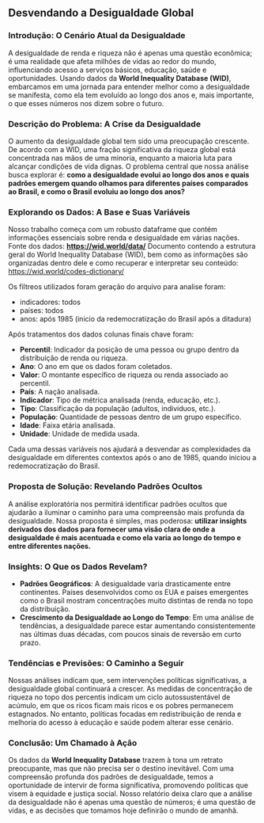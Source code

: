 ## **Desvendando a Desigualdade Global**

### **Introdução: O Cenário Atual da Desigualdade**
A desigualdade de renda e riqueza não é apenas uma questão econômica; é uma realidade que afeta milhões de vidas ao redor do mundo, influenciando acesso a serviços básicos, educação, saúde e oportunidades. Usando dados da **World Inequality Database (WID)**, embarcamos em uma jornada para entender melhor como a desigualdade se manifesta, como ela tem evoluído ao longo dos anos e, mais importante, o que esses números nos dizem sobre o futuro.


### **Descrição do Problema: A Crise da Desigualdade**
O aumento da desigualdade global tem sido uma preocupação crescente. De acordo com a WID, uma fração significativa da riqueza global está concentrada nas mãos de uma minoria, enquanto a maioria luta para alcançar condições de vida dignas. O problema central que nossa análise busca explorar é: **como a desigualdade evolui ao longo dos anos e quais padrões emergem quando olhamos para diferentes países comparados ao Brasil, e como o Brasil evoluiu ao longo dos anos?**


### **Explorando os Dados: A Base e Suas Variáveis**
Nosso trabalho começa com um robusto dataframe que contém informações essenciais sobre renda e desigualdade em várias nações. 
Fonte dos dados: **https://wid.world/data/**
Documento contendo a estrutura geral do World Inequality Database (WID), bem como as informações são organizadas dentro dele e como recuperar e interpretar seu conteúdo: https://wid.world/codes-dictionary/

Os filtreos utilizados foram geração do arquivo para analise foram:

- indicadores: todos
- países: todos
- anos: após 1985 (inicio da redemocratização do Brasil após a ditadura)

Após tratamentos dos dados colunas finais chave foram:

- **Percentil**: Indicador da posição de uma pessoa ou grupo dentro da distribuição de renda ou riqueza.
- **Ano**: O ano em que os dados foram coletados.
- **Valor**: O montante específico de riqueza ou renda associado ao percentil.
- **País**: A nação analisada.
- **Indicador**: Tipo de métrica analisada (renda, educação, etc.).
- **Tipo**: Classificação da população (adultos, individuos, etc.).
- **População**: Quantidade de pessoas dentro de um grupo específico.
- **Idade**: Faixa etária analisada.
- **Unidade**: Unidade de medida usada.


Cada uma dessas variáveis nos ajudará a desvendar as complexidades da desigualdade em diferentes contextos após o ano de 1985, quando iniciou a redemocratização do Brasil.


### **Proposta de Solução: Revelando Padrões Ocultos**
A análise exploratória nos permitirá identificar padrões ocultos que ajudarão a iluminar o caminho para uma compreensão mais profunda da desigualdade. Nossa proposta é simples, mas poderosa: **utilizar insights derivados dos dados para fornecer uma visão clara de onde a desigualdade é mais acentuada e como ela varia ao longo do tempo e entre diferentes nações.**


### **Insights: O Que os Dados Revelam?**
- **Padrões Geográficos**: A desigualdade varia drasticamente entre continentes. Países desenvolvidos como os EUA e países emergentes como o Brasil mostram concentrações muito distintas de renda no topo da distribuição.
- **Crescimento da Desigualdade ao Longo do Tempo**: Em uma análise de tendências, a desigualdade parece estar aumentando consistentemente nas últimas duas décadas, com poucos sinais de reversão em curto prazo.
  

### **Tendências e Previsões: O Caminho a Seguir**
Nossas análises indicam que, sem intervenções políticas significativas, a desigualdade global continuará a crescer. As medidas de concentração de riqueza no topo dos percentis indicam um ciclo autossustentável de acúmulo, em que os ricos ficam mais ricos e os pobres permanecem estagnados. No entanto, políticas focadas em redistribuição de renda e melhoria do acesso à educação e saúde podem alterar esse cenário.


### **Conclusão: Um Chamado à Ação**
Os dados da **World Inequality Database** trazem à tona um retrato preocupante, mas que não precisa ser o destino inevitável. Com uma compreensão profunda dos padrões de desigualdade, temos a oportunidade de intervir de forma significativa, promovendo políticas que visem à equidade e justiça social. Nosso relatório deixa claro que a análise da desigualdade não é apenas uma questão de números; é uma questão de vidas, e as decisões que tomamos hoje definirão o mundo de amanhã.
